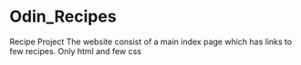 # Odin_Recipes
Recipe Project
The website consist of a main index page which has links to few recipes.
Only html and few css